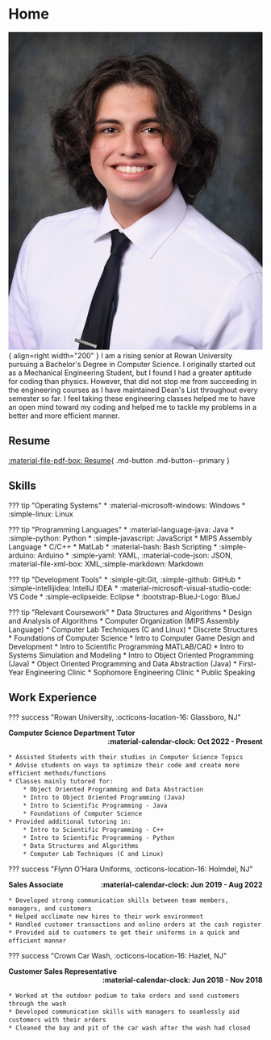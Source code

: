 # Home

![ProfilePic](img/ProPhoto.jpg){ align=right width="200" }
I am a rising senior at Rowan University pursuing a Bachelor's Degree in Computer Science. I originally started out as a Mechanical Engineering Student, but I found I 
had a greater aptitude for coding than physics. However, that did not stop me from succeeding in the engineering courses as I have maintained Dean's List throughout every 
semester so far. I feel taking these engineering classes helped me to have an open mind toward my coding and helped me to tackle my problems in a better and more
efficient manner. 

## Resume
[:material-file-pdf-box: Resume](pdfs/Resume.pdf){ .md-button .md-button--primary }


## Skills
??? tip "Operating Systems"
    * :material-microsoft-windows: Windows
    * :simple-linux: Linux

??? tip "Programming Languages"
    * :material-language-java: Java
    * :simple-python: Python
    * :simple-javascript: JavaScript
    * MIPS Assembly Language
    * C/C++
    * MatLab
    * :material-bash: Bash Scripting
    * :simple-arduino: Arduino
    * :simple-yaml: YAML, :material-code-json: JSON, :material-file-xml-box: XML,:simple-markdown: Markdown

??? tip "Development Tools"
    * :simple-git:Git,  :simple-github: GitHub
    * :simple-intellijidea: IntelliJ IDEA
    * :material-microsoft-visual-studio-code: VS Code
    * :simple-eclipseide: Eclipse
    * :bootstrap-BlueJ-Logo: BlueJ
    
??? tip "Relevant Coursework"
    * Data Structures and Algorithms
    * Design and Analysis of Algorithms
    * Computer Organization (MIPS Assembly Language) 
    * Computer Lab Techniques (C and Linux)
    * Discrete Structures
    * Foundations of Computer Science
    * Intro to Computer Game Design and Development
    * Intro to Scientific Programming MATLAB/CAD
    * Intro to Systems Simulation and Modeling
    * Intro to Object Oriented Programming (Java)
    * Object Oriented Programming and Data Abstraction (Java)
    * First-Year Engineering Clinic
    * Sophomore Engineering Clinic
    * Public Speaking

## Work Experience 
??? success "Rowan University, :octicons-location-16: Glassboro, NJ"
    <div>
        <div style="float:left">**Computer Science Department Tutor**</div>
        <div style="float:right">**:material-calendar-clock: Oct 2022 - Present**</div>
    </div>
    <div style="clear: both;"></div>

    * Assisted Students with their studies in Computer Science Topics 
    * Advise students on ways to optimize their code and create more efficient methods/functions
    * Classes mainly tutored for:
        * Object Oriented Programming and Data Abstraction
        * Intro to Object Oriented Programming (Java)
        * Intro to Scientific Programming - Java
        * Foundations of Computer Science
    * Provided additional tutoring in:
        * Intro to Scientific Programming - C++
        * Intro to Scientific Programming - Python
        * Data Structures and Algorithms
        * Computer Lab Techniques (C and Linux)

??? success "Flynn O'Hara Uniforms, :octicons-location-16: Holmdel, NJ"
     <div>
        <div style="float:left">**Sales Associate**</div>
        <div style="float:right">**:material-calendar-clock: Jun 2019 - Aug 2022**</div>
    </div>
    <div style="clear: both;"></div>

    * Developed strong communication skills between team members, managers, and customers
    * Helped acclimate new hires to their work environment
    * Handled customer transactions and online orders at the cash register
    * Provided aid to customers to get their uniforms in a quick and efficient manner

??? success "Crown Car Wash, :octicons-location-16: Hazlet, NJ"
    <div>
        <div style="float:left">**Customer Sales Representative**</div>
        <div style="float:right">**:material-calendar-clock: Jun 2018 - Nov 2018**</div>
    </div>
    <div style="clear: both;"></div>

    * Worked at the outdoor podium to take orders and send customers through the wash
    * Developed communication skills with managers to seamlessly aid customers with their orders
    * Cleaned the bay and pit of the car wash after the wash had closed
